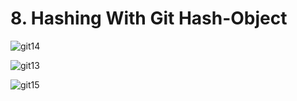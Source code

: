 # 8. Hashing With Git Hash-Object

![git14](https://user-images.githubusercontent.com/50626798/231968501-522ea889-85c0-41f3-849f-88c5e4b159a6.png)

![git13](https://user-images.githubusercontent.com/50626798/231968496-1b70075b-17ac-4e13-a509-1a374c4f3f49.png)

![git15](https://user-images.githubusercontent.com/50626798/231968506-90667ee7-b756-418c-a8f3-7b42c840c6ca.png)
